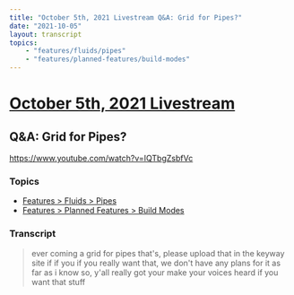 ```yaml
---
title: "October 5th, 2021 Livestream Q&A: Grid for Pipes?"
date: "2021-10-05"
layout: transcript
topics:
    - "features/fluids/pipes"
    - "features/planned-features/build-modes"
---
```

# [October 5th, 2021 Livestream](../2021-10-05.md)
## Q&A: Grid for Pipes?
https://www.youtube.com/watch?v=IQTbgZsbfVc

### Topics
* [Features > Fluids > Pipes](../topics/features/fluids/pipes.md)
* [Features > Planned Features > Build Modes](../topics/features/planned-features/build-modes.md)

### Transcript

> ever coming a grid for pipes that's, please upload that in the keyway site if if you if you really want that, we don't have any plans for it as far as i know so, y'all really got your make your voices heard if you want that stuff
